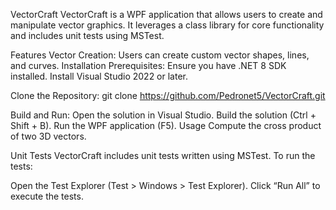 VectorCraft
VectorCraft is a WPF application that allows users to create and manipulate vector graphics. It leverages a class library for core functionality and includes unit tests using MSTest.

Features
Vector Creation: Users can create custom vector shapes, lines, and curves.
Installation
Prerequisites:
Ensure you have .NET 8 SDK installed.
Install Visual Studio 2022 or later.

Clone the Repository:
git clone https://github.com/Pedronet5/VectorCraft.git

Build and Run:
Open the solution in Visual Studio.
Build the solution (Ctrl + Shift + B).
Run the WPF application (F5).
Usage
Compute the cross product of two 3D vectors.

Unit Tests
VectorCraft includes unit tests written using MSTest. To run the tests:

Open the Test Explorer (Test > Windows > Test Explorer).
Click “Run All” to execute the tests.
